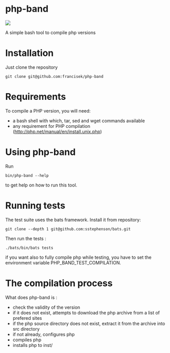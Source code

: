 # php-band

<img src="https://circleci.com/gh/francisek/php-band/tree/master.svg?style=shield&circle-token=0e2b5681405bbc52e77bce982d74c449b46636d8" />

A simple bash tool to compile php versions


# Installation

Just clone the repository
```
git clone git@github.com:francisek/php-band
```

# Requirements

To compile a PHP version, you will need:

+ a bash shell with which, tar, sed and wget commands available 
+ any requirement for PHP compilation (<http://php.net/manual/en/install.unix.php>)

# Using php-band

Run
``` 
bin/php-band --help
```
to get help on how to run this tool.

# Running tests

The test suite uses the bats framework.
Install it from repository:

```
git clone --depth 1 git@github.com:sstephenson/bats.git
```
Then run the tests :
```
./bats/bin/bats tests
```

if you want also to fully compile php while testing, you have to set the environment variable PHP_BAND_TEST_COMPILATION.

# The compilation process

What does php-band is :

+ check the validity of the version
+ if it does not exist, attempts to download the php archive from a list of prefered sites
+ if the php source directory does not exist, extract it from the archive into src directory
+ if not already, configures php
+ compiles php
+ installs php to inst/<version>

